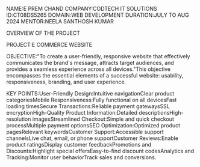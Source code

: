 NAME:E PREM CHAND
COMPANY:CODTECH IT SOLUTIONS
ID:CT08DS5265
DOMAIN:WEB DEVELOPMENT
DURATION:JULY TO AUG 2024
MENTOR:NEELA SANTHOSH KUMAR

OVERVIEW OF THE PROJECT

PROJECT:E COMMERCE WEBSITE

OBJECTIVE:"To create a user-friendly, responsive website that effectively communicates the brand's message, attracts target audiences, and provides a seamless experience across all devices."This objective encompasses the essential elements of a successful website: usability, responsiveness, branding, and user experience.

KEY POINTS:User-Friendly Design:Intuitive navigationClear product categoriesMobile Responsiveness:Fully functional on all devicesFast loading timesSecure Transactions:Reliable payment gatewaysSSL encryptionHigh-Quality Product Information:Detailed descriptionsHigh-resolution imagesStreamlined Checkout:Simple and quick checkout processMultiple payment optionsSEO Optimization:Optimized product pagesRelevant keywordsCustomer Support:Accessible support channelsLive chat, email, or phone supportCustomer Reviews:Enable product ratingsDisplay customer feedbackPromotions and Discounts:Highlight special offersEasy-to-find discount codesAnalytics and Tracking:Monitor user behaviorTrack sales and conversions.

